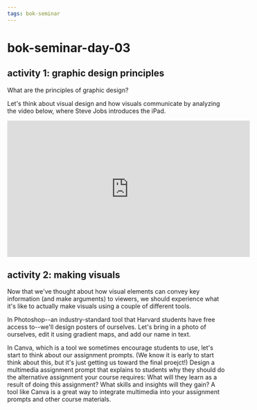 ```yaml
---
tags: bok-seminar
---
```


# bok-seminar-day-03

## activity 1: graphic design principles

What are the principles of graphic design? 

Let's think about visual design and how visuals communicate by analyzing the video below, where Steve Jobs introduces the iPad.

<iframe width="560" height="315" src="https://www.youtube.com/embed/Ndnmtz8-S5I" title="YouTube video player" frameborder="0" allow="accelerometer; autoplay; clipboard-write; encrypted-media; gyroscope; picture-in-picture" allowfullscreen></iframe>

## activity 2: making visuals
Now that we've thought about how visual elements can convey key information (and make arguments) to viewers, we should experience what it's like to actually make visuals using a couple of different tools.

In Photoshop--an industry-standard tool that Harvard students have free access to--we'll design posters of ourselves. Let's bring in a photo of ourselves, edit it using gradient maps, and add our name in text.


In Canva, which is a tool we sometimes encourage students to use, let's start to think about our assignment prompts. (We know it is early to start think about this, but it's just getting us toward the final proejct!) Design a multimedia assignment prompt that explains to students why they should do the alternative assignment your course requires: What will they learn as a result of doing this assignment? What skills and insights will they gain? A tool like Canva is a great way to integrate multimedia into your assignment prompts and other course materials.
